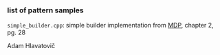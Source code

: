 ### list of pattern samples

`simple_builder.cpp`: simple builder implementation from [MDP][mdp], chapter 2, pg. 28



[mdp]: https://leanpub.com/design-patterns-modern-cpp/	"Design Patterns in Modern C++"



Adam Hlavatovič